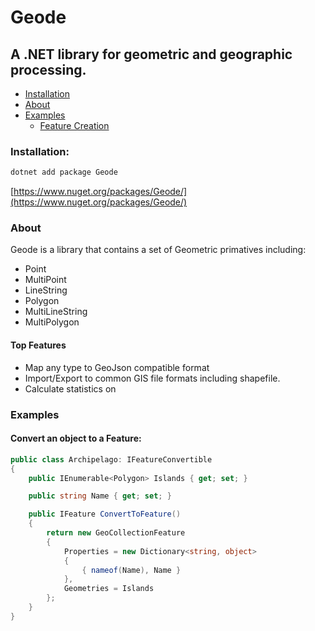 # Geode
## A .NET library for geometric and geographic processing.

- [Installation](#installation)
- [About](#about)
- [Examples](#examples)
	- [Feature Creation](#feature-creation)

### Installation:
```bash
dotnet add package Geode
```
[https://www.nuget.org/packages/Geode/](https://www.nuget.org/packages/Geode/)

### About
Geode is a library that contains a set of Geometric primatives including: 
- Point
- MultiPoint
- LineString
- Polygon
- MultiLineString
- MultiPolygon

#### Top Features
- Map any type to GeoJson compatible format
- Import/Export to common GIS file formats including shapefile.
- Calculate statistics on 

### Examples

#### Convert an object to a Feature:
```c#
public class Archipelago: IFeatureConvertible
{
	public IEnumerable<Polygon> Islands { get; set; }

	public string Name { get; set; }

	public IFeature ConvertToFeature()
	{
		return new GeoCollectionFeature
		{
			Properties = new Dictionary<string, object>
			{
				{ nameof(Name), Name }
			},
			Geometries = Islands                
		};
	}
}
```
